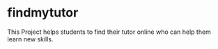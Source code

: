 # findmytutor

This Project helps students to find their tutor online who can help them learn new skills.
